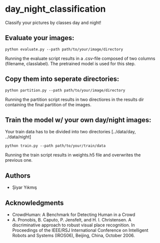 # day_night_classification
Classify your pictures by classes day and night!

## Evaluate your images:
```
python evaluate.py --path path/to/your/image/directory
```
Running the evaluate script results in a .csv-file composed of two columns (filename, classlabel). The pretrained model is used for this step.

## Copy them into seperate directories:
```
python partition.py --path path/to/your/image/directory
```
Running the partition script results in two directiores in the results dir containing the final partition of the images.
  
## Train the model w/ your own day/night images:
Your train data has to be divided into two directories [../data/day, ../data/night]
```
python train.py --path path/to/your/train/data
```
Running the train script results in weights.h5 file and overwrites the previous one.

## Authors
* Şiyar Yıkmış

## Acknowledgments

* CrowdHuman: A Benchmark for Detecting Human in a Crowd
* A. Pronobis, B. Caputo, P. Jensfelt, and H. I. Christensen. A discriminative approach to robust visual place recognition. In Proceedings of the IEEE/RSJ International Conference on Intelligent Robots and Systems (IROS06), Beijing, China, October 2006.
